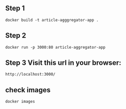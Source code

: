 
## Step 1
```
docker build -t article-agggregator-app .
```
## Step 2
```
docker run -p 3000:80 article-aggregator-app
```

## Step 3 Visit this url in your browser:
```
http://localhost:3000/
```




## check images
```
docker images
```
